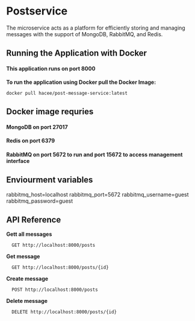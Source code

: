 # Postservice 
The microservice acts as a platform for efficiently storing and managing messages with the support of MongoDB, RabbitMQ, and Redis.

## Running the Application with Docker
#### This application runs on port 8000
**To run the application using Docker pull the Docker Image:**
```
docker pull hacee/post-message-service:latest
```

## Docker image requries
#### MongoDB on port 27017
#### Redis on port 6379
#### RabbitMQ on port 5672 to run and port 15672 to access management interface

## Enviourment variables 
rabbitmq_host=localhost
rabbitmq_port=5672
rabbitmq_username=guest
rabbitmq_password=guest

## API Reference
**Gett all messages**
```
  GET http://localhost:8000/posts
```
**Get message**
```
  GET http://localhost:8000/posts/{id}
```
**Create message**
```
  POST http://localhost:8000/posts
```
**Delete message**
```
  DELETE http://localhost:8000/posts/{id}
```
